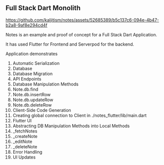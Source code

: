 ## Full Stack Dart Monolith 

https://github.com/kaljitism/notes/assets/52685389/b5c137c6-094e-4b47-b2a8-9af8e294cd4f

Notes is an example and proof of concept for a Full Stack Dart Application. 

It has used Flutter for Frontend and Serverpod for the backend. 

Application demonstrates 

1. Automatic Serialization
2. Database
3. Database Migration
4. API Endpoints
5. Database Manipulation Methods
  1. Note.db.find
  2. Note.db.insertRow
  3. Note.db.updateRow
  4. Note.db.deleteRow
6.  Client-Side Code Generation
7.  Creating global connection to Client in ./notes_flutter/lib/main.dart
8. Flutter UI
9. Abstracting DB Manipulation Methods into Local Methods
  1. _fetchNotes
  2. _createNote
  3. _editNote
  4. _deleteNote  
9. Error Handling
10. UI Updates
